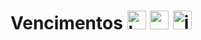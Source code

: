 # Vencimentos <img alt="html5" height="30" src="https://cdn.jsdelivr.net/gh/devicons/devicon@latest/icons/html5/html5-original.svg" /> <img alt="css3" height="30" src="https://cdn.jsdelivr.net/gh/devicons/devicon@latest/icons/css3/css3-original.svg" /> <img alt="javascript" height="30" src="https://cdn.jsdelivr.net/gh/devicons/devicon@latest/icons/javascript/javascript-original.svg" />
